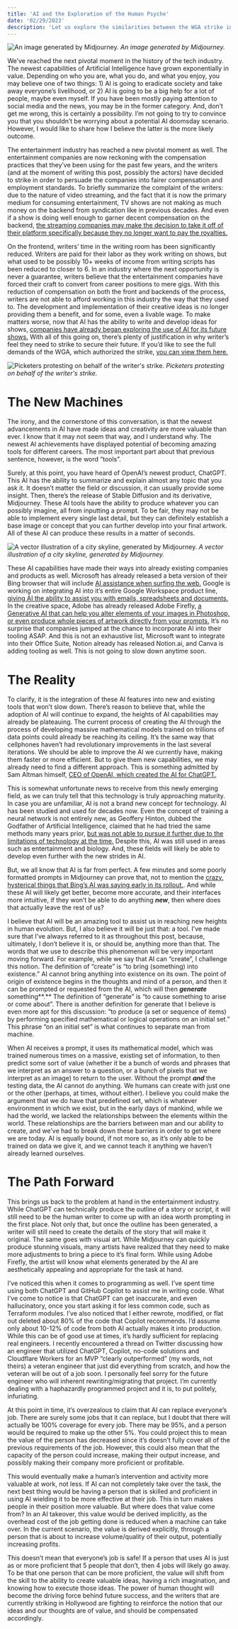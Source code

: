 ```yaml
---
title: 'AI and the Exploration of the Human Psyche'
date: '02/29/2023'
description: 'Let us explore the similarities between the WGA strike in Hollywood, and the new emergence of AI tooling.'
---
```

![An image generated by Midjourney.](https://content.cryptochrisjames.com/blog/ai-psyche/galaxy-ticket.jpg)
*An image generated by Midjourney.*


We’ve reached the next pivotal moment in the history of the tech industry. The newest capabilities of Artificial Intelligence have grown exponentially in value. Depending on who you are, what you do, and what you enjoy, you may believe one of two things: 1) AI is going to eradicate society and take away everyone’s livelihood, or 2) AI is going to be a big help for a lot of people, maybe even myself. If you have been mostly paying attention to social media and the news, you may be in the former category. And, don’t get me wrong, this is certainly a possibility. I’m not going to try to convince you that you shouldn’t be worrying about a potential AI doomsday scenario. However, I would like to share how I believe the latter is the more likely outcome. 

The entertainment industry has reached a new pivotal moment as well. The entertainment companies are now reckoning with the compensation practices that they’ve been using for the past few years, and the writers (and at the moment of writing this post, possibly the actors) have decided to strike in order to persuade the companies into fairer compensation and employment standards. To briefly summarize the complaint of the writers: due to the nature of video streaming, and the fact that it is now the primary medium for consuming entertainment, TV shows are not making as much money on the backend from syndication like in previous decades. And even if a show is doing well enough to garner decent compensation on the backend, [the streaming companies may make the decision to take it off of their platform specifically because they no longer want to pay the royalties.](https://www.indiewire.com/gallery/removed-hbo-max-movies-shows-warner-bros-discovery-merger-list/)

On the frontend, writers’ time in the writing room has been significantly reduced. Writers are paid for their labor as they work writing on shows, but what used to be possibly 10+ weeks of income from writing scripts has been reduced to closer to 6. In an industry where the next opportunity is never a guarantee, writers believe that the entertainment companies have forced their craft to convert from career positions to mere gigs. With this reduction of compensation on both the front and backends of the process, writers are not able to afford working in this industry the way that they used to. The development and implementation of their creative ideas is no longer providing them a benefit, and for some, even a livable wage. To make matters worse, now that AI has the ability to write and develop ideas for shows, [companies have already began exploring the use of AI for its future shows.](https://www.worldofreel.com/blog/2023/5/9pvlfllldnr7f12vx7wfp11flssq14)  With all of this going on, there’s plenty of justification in why writer’s feel they need to strike to secure their future. If you’d like to see the full demands of the WGA, which authorized the strike, [you can view them here.](https://www.wga.org/uploadedfiles/members/member_info/contract-2023/WGA_proposals.pdf)

![Picketers protesting on behalf of the writer's strike.](https://content.cryptochrisjames.com/blog/ai-psyche/wga-strike.jpg)
*Picketers protesting on behalf of the writer's strike.*

# The New Machines

The irony, and the cornerstone of this conversation, is that the newest advancements in AI have made ideas and creativity are more valuable than ever. I know that it may not seem that way, and I understand why. The newest AI achievements have displayed potential of becoming amazing tools for different careers. The most important part about that previous sentence, however, is the word “tools”. 

Surely, at this point, you  have heard of OpenAI’s newest product, ChatGPT. This AI has the ability to summarize and explain almost any topic that you ask it. It doesn’t matter the field or discussion, it can usually provide some insight. Then, there’s the release of Stable Diffusion and its derivative, Midjourney. These AI tools have the ability to produce whatever you can possibly imagine, all from inputting a prompt. To be fair, they may not be able to implement every single last detail, but they can definitely establish a base image or concept that you can further develop into your final artwork. All of these AI can produce these results in a matter of seconds.


![A vector illustration of a city skyline, generated by Midjourney.](https://content.cryptochrisjames.com/blog/ai-psyche/city-vector.jpg)
*A vector illustration of a city skyline, generated by Midjourney.*

These AI capabilities have made their ways into already existing companies and products as well. Microsoft has already released a beta version of their Bing browser that will include [AI assistance when surfing the web.](https://www.bing.com/new) Google is working on integrating AI into it’s entire Google Workspace product line, [giving AI the ability to assist you with emails, spreadsheets and documents.](https://workspace.google.com/solutions/ai/) In the creative space, Adobe has already released Adobe Firefly, [a Generative AI that can help you alter elements of your images in Photoshop, or even produce whole pieces of artwork directly from your prompts.](https://workspace.google.com/solutions/ai/) It’s no surprise that companies jumped at the chance to incorporate AI into their tooling ASAP. And this is not an exhaustive list, Microsoft want to integrate into their Office Suite, Notion already has released Notion.ai, and Canva is adding tooling as well. This is not going to slow down anytime soon. 

# The Reality

To clarify, it is the integration of these AI features into new and existing tools that won’t slow down. There’s reason to believe that, while the adoption of AI will continue to expand, the heights of AI capabilities may already be plateauing. The current process of creating the AI through the process of developing massive mathematical models trained on trillions of data points could already be reaching its ceiling. It’s the same way that cellphones haven’t had revolutionary improvements in the last several iterations. We should be able to improve the AI we currently have, making them faster or more efficient. But to give them new capabilities, we may already need to find a different approach. This is something admitted by Sam Altman himself, [CEO of OpenAI, which created the AI for ChatGPT.](https://www.wired.com/story/openai-ceo-sam-altman-the-age-of-giant-ai-models-is-already-over/)

This is somewhat unfortunate news to receive from this newly emerging field, as we can truly tell that this technology is truly approaching maturity. In case you are unfamiliar, AI is not a brand new concept for technology. AI has been studied and used for decades now. Even the concept of training a neural network is not entirely new, as Geoffery Hinton, dubbed the Godfather of Artificial Intelligence, claimed that he had tried the same methods many years prior, [but was not able to pursue it further due to the limitations of technology at the time.](https://www.youtube.com/watch?v=qpoRO378qRY&t=2013s) Despite this, AI was still used in areas such as entertainment and biology. And, these fields will likely be able to develop even further with the new strides in AI. 

But, we all know that AI is far from perfect. A few minutes and some poorly formatted prompts in Midjourney can prove that, not to mention the [crazy, hysterical things that Bing’s AI was saying early in its rollout.](https://www.npr.org/2023/03/02/1159895892/ai-microsoft-bing-chatbot). And while these AI will likely get better, become more accurate, and their interfaces more intuitive, if they won’t be able to do anything ***new***, then where does that actually leave the rest of us? 

I believe that AI will be an amazing tool to assist us in reaching new heights in human evolution. But, I also believe it will be just that: a tool. I’ve made sure that I’ve always referred to it as throughout this post, because, ultimately, I don’t believe it is, or should be, anything more than that. The words that we use to describe this phenomenon will be very important moving forward. For example, while we say that AI can “create”, I challenge this notion. The definition of “create” is “to bring (something) into existence.” AI cannot bring anything into existence on its own. The point of origin of existence begins in the thoughts and mind of a person, and then it can be prompted or requested from the AI, which will then ***generate*** something**.** The definition of “generate” is “to cause something to arise or come about”. There is another definition for generate that I believe is even more apt for this discussion: “to produce (a set or sequence of items) by performing specified mathematical or logical operations on an initial set.” This phrase “on an initial set” is what continues to separate man from machine. 

When AI receives a prompt, it uses its mathematical model, which was trained numerous times on a massive, existing set of information, to then predict some sort of value (whether it be a bunch of words and phrases that we interpret as an answer to a question, or a bunch of pixels that we interpret as an image) to return to the user. Without the prompt ***and*** the testing data, the AI cannot do anything. We humans can create with just one or the other (perhaps, at times, without either). I believe you could make the argument that we do have that predefined set, which is whatever environment in which we exist, but in the early days of mankind, while we had the world, we lacked the relationships between the elements within the world. These relationships are the barriers between man and our ability to create, and we’ve had to break down these barriers in order to get where we are today. AI is equally bound, if not more so, as it’s only able to be trained on data we give it, and we cannot teach it anything we haven’t already learned ourselves.

# The Path Forward

This brings us back to the problem at hand in the entertainment industry. While ChatGPT can technically produce the outline of a story or script, it will still need to be the human writer to come up with an idea worth prompting in the first place. Not only that, but once the outline has been generated, a writer will still need to create the details of the story that will make it original. The same goes with visual art. While Midjourney can quickly produce stunning visuals, many artists have realized that they need to make more adjustments to bring a piece to it’s final form. While using Adobe Firefly, the artist will know what elements generated by the AI are aesthetically appealing and appropriate for the task at hand. 

I’ve noticed this when it comes to programming as well. I’ve spent time using both ChatGPT and GitHub Copilot to assist me in writing code. What I’ve come to notice is that ChatGPT can get inaccurate, and even hallucinatory, once you start asking it for less common code, such as Terraform modules. I’ve also noticed that I either rewrote, modified, or flat out deleted about 80% of the code that Copilot recommends. I’d assume only about 10-12% of code from both AI actually makes it into production. While this can be of good use at times, it’s hardly sufficient for replacing real engineers. I recently encountered a thread on Twitter discussing how an engineer that utilized ChatGPT, Copilot, no-code solutions and Cloudflare Workers for an MVP “clearly outperformed” (my words, not theirs) a veteran engineer that just did everything from scratch, and how the veteran will be out of a job soon. I personally feel sorry for the future engineer who will inherent rewriting/migrating that project. I’m currently dealing with a haphazardly programmed project and it is, to put politely, infuriating. 

At this point in time, it’s overzealous to claim that AI can replace everyone’s job. There are surely some jobs that it can replace, but I doubt that there will actually be 100% coverage for every job. There may be 95%, and a person would be required to make up the other 5%. You could project this to mean the value of the person has decreased since it’s doesn’t fully cover all of the previous requirements of the job. However, this could also mean that the capacity of the person could increase, making their output increase, and possibly making their company more proficient or profitable. 

This would eventually make a human’s intervention and activity more valuable at work, not less. If AI can not completely take over the task, the next best thing would be having a person that is skilled and proficient in using AI wielding it to be more effective at their job. This in turn makes people in their position more valuable. But where does that value come from? In an AI takeover, this value would be derived implicitly, as the overhead cost of the job getting done is reduced when a machine can take over. In the current scenario, the value is derived explicitly, through a person that is about to increase volume/quality of their output, potentially increasing profits. 

This doesn’t mean that everyone’s job is safe! If a person that uses AI is just as or more proficient that 5 people that don’t, then 4 jobs will likely go away. To be that one person that can be more proficient, the value will shift from the skill to the ability to create valuable ideas, having a rich imagination, and knowing how to execute those ideas. The power of human thought will become the driving force behind future success, and the writers that are currently striking in Hollywood are fighting to reinforce the notion that our ideas and our thoughts are of value, and should be compensated accordingly.
